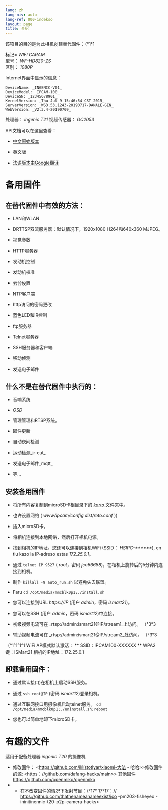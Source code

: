 ```yaml
---
lang: zh
lang-niv: auto
lang-ref: 000-indekso
layout: page
title: 介绍
---
```


该项目的目的是为此相机创建替代固件：（°1°1

标记= _WIFI CARAM_  
型号： _WF-HD820-ZS_  
区别： _1080P_

Internet界面中显示的信息：
```
DeviceName: _INGENIC-V01_
DeviceModel: _IPCAM-100_
DeviceSN: _12345678901_
KernelVersion: _Thu Jul 9 15:46:54 CST 2015_
ServerVersion: _WS3.53.1243-20190717-DANALE-GEN_
WebVersion: _V2.3.4-20190709_
```

处理器： _ingenic T21_
视频传感器： _GC2053_

API文档可以在这里查看：  
* [中文原始版本](../zh/includes.zh/html/)


* [英文版](../en/includes.en/html/)


* [法语版本由Google翻译](../fr/includes.fr/html/)



# 备用固件

## 在替代固件中有效的方法：

* LAN和WLAN


* DRTTSP双流服务器：默认情况下，1920x1080 H264和640x360 MJPEG。


* 视觉参数


* HTTP服务器


* 发动机控制


* 发动机校准


* 云台设置


* NTP客户端


* http访问的密码更改


* 蓝色LED和IR控制


* ftp服务器


* Telnet服务器


* SSH服务器和客户端


* 移动侦测


* 发送电子邮件



## 什么不是在替代固件中执行的：

* 音响系统


* _OSD_


* 管理管理和RTSP系统。


* 固件更新


* 自动夜间检测


* 运动检测_ir-cut_


* 发送电子邮件_mqtt_


* 等...



## 安装备用固件

* 将所有内容复制到microSD卡根目录下的 [ _karto_ ](https://github.com/jmichault/ipcam-100/tree/master/karto) 文件夹中。


* 也许设置网络 ( _www/ipcam/config.dist/reto.conf_ ))


* 插入microSD卡。


* 将相机连接到本地网络，然后打开相机电源。


* 找到相机的IP地址。您还可以连接到相机WiFi (SSID： _HSIPC-******_), en tiu kazo la IP-adreso estas _172.25.0.1_。


* 通过 `telnet IP 9527` ( _root_，密码 _jco66688_)，在相机上旋转后的5分钟内连接到相机。


* 制作 `killall -9 auto_run.sh` 以避免失去联盟。


* Faru `cd /opt/media/mmcblk0p1;./install.sh`


* 您可以连接到URL _https://IP_ (用户 _admin_，密码 _ismart21_)。


* 您可以在SSH (用户 _admin_，密码 _ismart12_)中连接。


* 初级视频电流可在 _rtsp://admin:ismart21@IP/stream1_上访问。 （°3°3


* 辅助视频电流可在 _rtsp://admin:ismart21@IP/stream2_处访问。 （°3°3


（°1°1°1°1 WiFi AP模式默认激活：
** SSID：IPCAM100-XXXXXX
** WPA2键：ISMart21
相机的IP地址：172.25.0.1

## 卸载备用固件：

* 通过默认接口)在相机上启动SSH服务。


* 通过 `ssh root@IP` (密码 _ismart12_)登录相机。


* 通过互联网接口用摄像机启动telnet服务。 `cd /opt/media/mmcblk0p1;./uninstall.sh;reboot`



* 您也可以简单地卸下microSD卡。



# 有趣的文件

适用于配备处理器 _ingenic T20_ 的摄像机
* 修改固件： <https://github.com/ilílístotlyar/xiaomi-大法 - 哈哈>>修改固件的源: <https：//github.com/dafang-hacks/main>>
其他固件 <https://github.com/openmiko/openmiko>
* * 在不改变固件的情况下发射节目：（°17° 17°17：// https://github.com/thathenameanameexist/jco -pm203-fisheyeo -ininitinennic-t20-p2p-camera-hacks>

